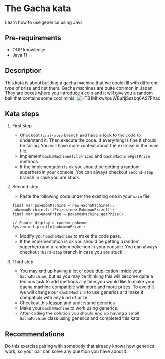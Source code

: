 # The Gacha kata
Learn how to use generics using Java.
## Pre-requirements
- OOP knowledge
- Java 11
## Description
This kata is about building a gacha machine that we could fill with different type of prize and get them.
Gacha machines are quite common in Japan. They are boxes where you introduce a coin and it will give you a random ball that contains some cool minis.
![HTB1MhkwhpuWBuNjSszbq6AS7FXac](https://user-images.githubusercontent.com/39645422/115857248-be697d00-a42d-11eb-9401-8567a54d8f88.jpg)
## Kata steps
1. First step
    - Checkout `first-step` branch and have a look to the code to understand it. Then execute the code. If everything is fine it should be failing. You will have more context about the exercise in the main file.
    - Implement `GachaMachine#fillPrizes` and `GachaMachine#getPrize` methods 
    - If the implementation is ok you should be getting a random superhero in your console. You can always checkout `second-step` branch in case you are stuck.
   
2. Second step
   - Paste the following code under the existing one in your `main` file.
   ```  
   final var pokemonMachine = new GachaMachine();
   pokemonMachine.fillPrizes(new PokemonPrize());
   final var pokemonPrize = pokemonMachine.getPrize();

   // Should display a random pokemon
   System.out.println(pokemonPrize);
   ```
   - Modify your `GachaMachine` to make the code pass.
   - If the implementation is ok you should be getting a random superhero and a random pokemon in your console. You can always checkout `third-step` branch in case you are stuck.
   
3. Third step
   - You may end up having a lot of code duplication inside your `GachaMachine`, but as you may be thinking this will become quite a tedious task to add methods any time you would like to make your gacha machine compatible with more and more prizes. To avoid it we will change our `GachaMachine` to use generics and make it compatible with any kind of prize.
   - Checkout this [lesson](https://docs.oracle.com/javase/tutorial/java/generics/why.html) and understand generics
   - Make your `GachaMachine` to work using generics.
   - After coding the solution you should end up having a small `GachaMachine` class using generics and completed this kata!
   
## Recommendations
Do this exercise pairing with somebody that already knows how generics work, so your pair can solve any question you have about it.
   
   
